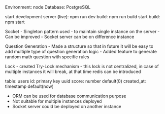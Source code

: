 <!-- stack -->
Environment: node
Database: PostgreSQL

<!-- useful scripts -->
start development server (live): npm run dev
build: npm run build
start build: npm start

<!-- Major modules -->
Socket
    - Singleton pattern used
        - to maintain single instance on the server
    - Can be improved
        - Socket server can be on difference instance

Question Generation
    - Made a structure so that in future it will be easy to add multiple type of question generation logic
    - Added feature to generate random math question with specific rules

Lock
    - created Try-Lock mechanism
    - this lock is not centralized, in case of multiple instances it will break, at that time redis can be introduced

<!-- Database -->
table: users
id: primary key uuid
score: number default(0)
created_at: timestamp default(now)

<!-- Can be Improved -->
- ORM can be used for database communication purpose
- Not suitable for multiple instances deployed
- Socket server could be deployed on another instance